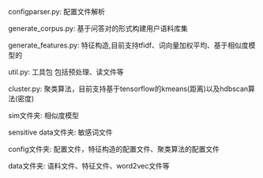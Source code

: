 configparser.py:
    配置文件解析

generate_corpus.py:
    基于问答对的形式构建用户语料库集

generate_features.py:
    特征构造,目前支持tfidf、词向量加权平均、基于相似度模型的

util.py:
    工具包 包括预处理、读文件等

cluster.py:
    聚类算法，目前支持基于tensorflow的kmeans(距离)以及hdbscan算法(密度)

sim文件夹:
    相似度模型

sensitive data文件夹:
    敏感词文件

config文件夹:
    配置文件，特征构造的配置文件、聚类算法的配置文件

data文件夹:
    语料文件、特征文件、word2vec文件等
